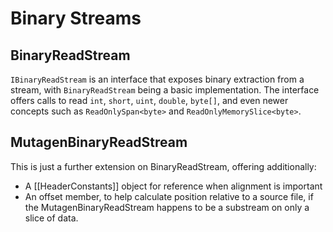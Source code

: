 # Binary Streams
## BinaryReadStream
`IBinaryReadStream` is an interface that exposes binary extraction from a stream, with `BinaryReadStream` being a basic implementation.  The interface offers calls to read `int`, `short`, `uint`, `double`, `byte[]`, and even newer concepts such as `ReadOnlySpan<byte>` and `ReadOnlyMemorySlice<byte>`.

## MutagenBinaryReadStream
This is just a further extension on BinaryReadStream, offering additionally:
- A [[HeaderConstants]] object for reference when alignment is important
- An offset member, to help calculate position relative to a source file, if the MutagenBinaryReadStream happens to be a substream on only a slice of data.
